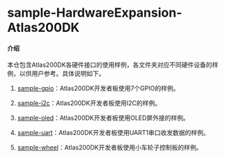 # sample-HardwareExpansion-Atlas200DK

#### 介绍
本仓包含Atlas200DK各硬件接口的使用样例，各文件夹对应不同硬件设备的样例，以供用户参考。具体说明如下。

1. [sample-gpio](https://gitee.com/Atlas200DK/sample-HardwareExpansion-Atlas200DK/tree/master/sample-gpio)：Atlas200DK开发者板使用7个GPIO的样例。

2. [sample-i2c](https://gitee.com/Atlas200DK/sample-HardwareExpansion-Atlas200DK/tree/master/sample-i2c)：Atlas200DK开发者板使用I2C的样例。

3. [sample-oled](https://gitee.com/Atlas200DK/sample-HardwareExpansion-Atlas200DK/tree/master/sample-oled)：Atlas200DK开发者板使用OLED屏外接的样例。

4. [sample-uart](https://gitee.com/Atlas200DK/sample-HardwareExpansion-Atlas200DK/tree/master/sample-uart)：Atlas200DK开发者板使用UART1串口收发数据的样例。

5. [sample-wheel](https://gitee.com/Atlas200DK/sample-HardwareExpansion-Atlas200DK/tree/master/sample-wheel)：Atlas200DK开发者板使用小车轮子控制板的样例。

